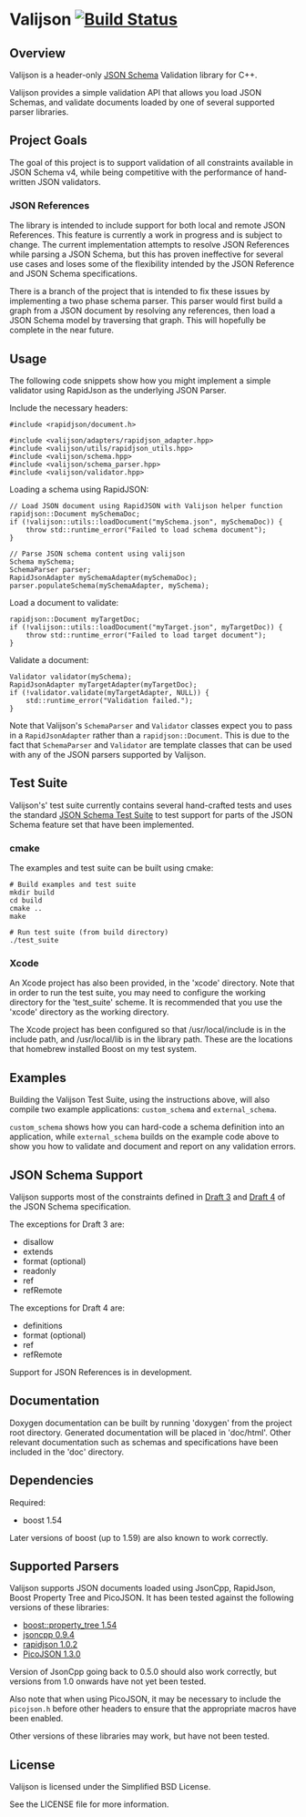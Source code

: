 # Valijson [![Build Status](https://travis-ci.org/tristanpenman/valijson.svg?branch=master)](https://travis-ci.org/tristanpenman/valijson) #

## Overview ##

Valijson is a header-only [JSON Schema](http://json-schema.org/) Validation library for C++.

Valijson provides a simple validation API that allows you load JSON Schemas, and validate documents loaded by one of several supported parser libraries.

## Project Goals ##

The goal of this project is to support validation of all constraints available in JSON Schema v4, while being competitive with the performance of hand-written JSON validators.

### JSON References ###

The library is intended to include support for both local and remote JSON References. This feature is currently a work in progress and is subject to change. The current implementation attempts to resolve JSON References while parsing a JSON Schema, but this has proven ineffective for several use cases and loses some of the flexibility intended by the JSON Reference and JSON Schema specifications.

There is a branch of the project that is intended to fix these issues by implementing a two phase schema parser. This parser would first build a graph from a JSON document by resolving any references, then load a JSON Schema model by traversing that graph. This will hopefully be complete in the near future.

## Usage ##

The following code snippets show how you might implement a simple validator using RapidJson as the underlying JSON Parser.

Include the necessary headers:

    #include <rapidjson/document.h>

    #include <valijson/adapters/rapidjson_adapter.hpp>
    #include <valijson/utils/rapidjson_utils.hpp>
    #include <valijson/schema.hpp>
    #include <valijson/schema_parser.hpp>
    #include <valijson/validator.hpp>

Loading a schema using RapidJSON:

    // Load JSON document using RapidJSON with Valijson helper function
    rapidjson::Document mySchemaDoc;
    if (!valijson::utils::loadDocument("mySchema.json", mySchemaDoc)) {
        throw std::runtime_error("Failed to load schema document");
    }

    // Parse JSON schema content using valijson
    Schema mySchema;
    SchemaParser parser;
    RapidJsonAdapter mySchemaAdapter(mySchemaDoc);
    parser.populateSchema(mySchemaAdapter, mySchema);

Load a document to validate:

    rapidjson::Document myTargetDoc;
    if (!valijson::utils::loadDocument("myTarget.json", myTargetDoc)) {
        throw std::runtime_error("Failed to load target document");
    }

Validate a document:

    Validator validator(mySchema);
    RapidJsonAdapter myTargetAdapter(myTargetDoc);
    if (!validator.validate(myTargetAdapter, NULL)) {
        std::runtime_error("Validation failed.");
    }

Note that Valijson's `SchemaParser` and `Validator` classes expect you to pass in a `RapidJsonAdapter` rather than a `rapidjson::Document`. This is due to the fact that `SchemaParser` and `Validator` are template classes that can be used with any of the JSON parsers supported by Valijson.

## Test Suite ##

Valijson's' test suite currently contains several hand-crafted tests and uses the standard [JSON Schema Test Suite](https://github.com/json-schema/JSON-Schema-Test-Suite) to test support for parts of the JSON Schema feature set that have been implemented.

### cmake ###

The examples and test suite can be built using cmake:

    # Build examples and test suite
    mkdir build
    cd build
    cmake ..
    make

    # Run test suite (from build directory)
    ./test_suite

### Xcode ###

An Xcode project has also been provided, in the 'xcode' directory. Note that in order to run the test suite, you may need to configure the working directory for the 'test\_suite' scheme. It is recommended that you use the 'xcode' directory as the working directory.

The Xcode project has been configured so that /usr/local/include is in the include path, and /usr/local/lib is in the library path. These are the locations that homebrew installed Boost on my test system.

## Examples ##

Building the Valijson Test Suite, using the instructions above, will also compile two example applications: `custom_schema` and `external_schema`.

`custom_schema` shows how you can hard-code a schema definition into an application, while `external_schema` builds on the example code above to show you how to validate and document and report on any validation errors.

## JSON Schema Support ##

Valijson supports most of the constraints defined in [Draft 3](http://tools.ietf.org/search/draft-zyp-json-schema-03) and [Draft 4](http://tools.ietf.org/search/draft-zyp-json-schema-04) of the JSON Schema specification.

The exceptions for Draft 3 are:

 - disallow
 - extends
 - format (optional)
 - readonly
 - ref
 - refRemote

The exceptions for Draft 4 are:

 - definitions
 - format (optional)
 - ref
 - refRemote

Support for JSON References is in development.

## Documentation ##

Doxygen documentation can be built by running 'doxygen' from the project root directory. Generated documentation will be placed in 'doc/html'. Other relevant documentation such as schemas and specifications have been included in the 'doc' directory.

## Dependencies ##

Required:

 - boost 1.54

Later versions of boost (up to 1.59) are also known to work correctly.

## Supported Parsers ##

Valijson supports JSON documents loaded using JsonCpp, RapidJson, Boost Property Tree and PicoJSON. It has been tested against the following versions of these libraries:

 - [boost::property_tree 1.54](http://www.boost.org/doc/libs/1_54_0/doc/html/boost_propertytree/synopsis.html)
 - [jsoncpp 0.9.4](https://github.com/open-source-parsers/jsoncpp/archive/0.9.4.tar.gz)
 - [rapidjson 1.0.2](https://github.com/miloyip/rapidjson/releases/tag/v1.0.2)
 - [PicoJSON 1.3.0](https://github.com/kazuho/picojson/archive/v1.3.0.tar.gz)

Version of JsonCpp going back to 0.5.0 should also work correctly, but versions from 1.0 onwards have not yet been tested.

Also note that when using PicoJSON, it may be necessary to include the `picojson.h` before other headers to ensure that the appropriate macros have been enabled.

Other versions of these libraries may work, but have not been tested.

## License ##

Valijson is licensed under the Simplified BSD License.

See the LICENSE file for more information.

